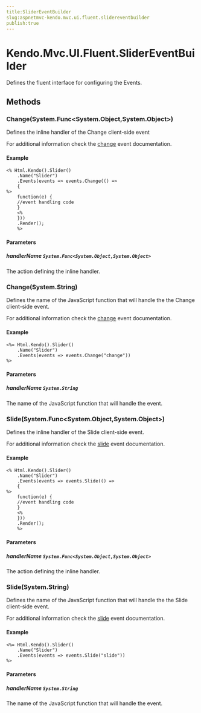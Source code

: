 ```yaml
---
title:SliderEventBuilder
slug:aspnetmvc-kendo.mvc.ui.fluent.slidereventbuilder
publish:true
---
```


# Kendo.Mvc.UI.Fluent.SliderEventBuilder
Defines the fluent interface for configuring the Events.



## Methods

### Change(System.Func\<System.Object,System.Object>)
Defines the inline handler of the Change client-side event

For additional information check the [change](/api/web/slider#events-change) event documentation.


#### Example

    <% Html.Kendo().Slider()
        .Name("Slider")
        .Events(events => events.Change(() =>
        {
    %>
        function(e) {
        //event handling code
        }
        <%
        }))
        .Render();
        %>
        


#### Parameters

##### handlerName `System.Func<System.Object,System.Object>`
The action defining the inline handler.




### Change(System.String)
Defines the name of the JavaScript function that will handle the the Change client-side event.

For additional information check the [change](/api/web/slider#events-change) event documentation.


#### Example

    <%= Html.Kendo().Slider()
        .Name("Slider")
        .Events(events => events.Change("change"))
    %>
        


#### Parameters

##### handlerName `System.String`
The name of the JavaScript function that will handle the event.




### Slide(System.Func\<System.Object,System.Object>)
Defines the inline handler of the Slide client-side event.

For additional information check the [slide](/api/web/slider#events-slide) event documentation.


#### Example

    <% Html.Kendo().Slider()
        .Name("Slider")
        .Events(events => events.Slide(() =>
        {
    %>
        function(e) {
        //event handling code
        }
        <%
        }))
        .Render();
        %>
        


#### Parameters

##### handlerName `System.Func<System.Object,System.Object>`
The action defining the inline handler.




### Slide(System.String)
Defines the name of the JavaScript function that will handle the the Slide client-side event.

For additional information check the [slide](/api/web/slider#events-slide) event documentation.


#### Example

    <%= Html.Kendo().Slider()
        .Name("Slider")
        .Events(events => events.Slide("slide"))
    %>
        


#### Parameters

##### handlerName `System.String`
The name of the JavaScript function that will handle the event.






